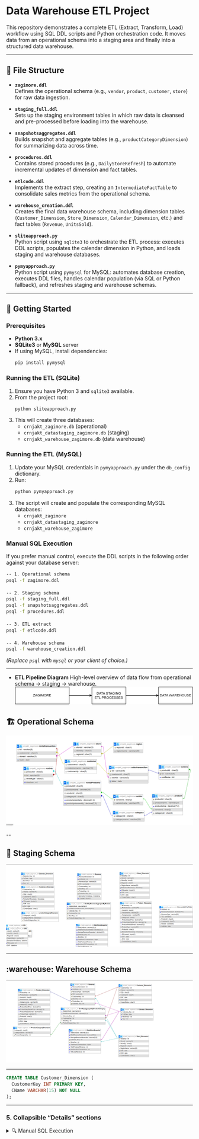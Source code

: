 # Data Warehouse ETL Project

This repository demonstrates a complete ETL (Extract, Transform, Load) workflow using SQL DDL scripts and Python orchestration code. It moves data from an operational schema into a staging area and finally into a structured data warehouse.

---

## :file_folder: File Structure

- **`zagimore.ddl`**  
  Defines the operational schema (e.g., `vendor`, `product`, `customer`, `store`) for raw data ingestion.

- **`staging_full.ddl`**  
  Sets up the staging environment tables in which raw data is cleansed and pre-processed before loading into the warehouse.

- **`snapshotsaggregates.ddl`**  
  Builds snapshot and aggregate tables (e.g., `productCategoryDimension`) for summarizing data across time.

- **`procedures.ddl`**  
  Contains stored procedures (e.g., `DailyStoreRefresh`) to automate incremental updates of dimension and fact tables.

- **`etlcode.ddl`**  
  Implements the extract step, creating an `IntermediateFactTable` to consolidate sales metrics from the operational schema.

- **`warehouse_creation.ddl`**  
  Creates the final data warehouse schema, including dimension tables (`Customer_Dimension`, `Store_Dimension`, `Calendar_Dimension`, etc.) and fact tables (`Revenue`, `UnitsSold`).

- **`sliteapproach.py`**  
  Python script using `sqlite3` to orchestrate the ETL process: executes DDL scripts, populates the calendar dimension in Python, and loads staging and warehouse databases.

- **`pymyapproach.py`**  
  Python script using `pymysql` for MySQL: automates database creation, executes DDL files, handles calendar population (via SQL or Python fallback), and refreshes staging and warehouse schemas.

---

## :rocket: Getting Started

### Prerequisites

- **Python 3.x**  
- **SQLite3** or **MySQL** server  
- If using MySQL, install dependencies:  
  ```bash
  pip install pymysql
  ```

### Running the ETL (SQLite)

1. Ensure you have Python 3 and `sqlite3` available.  
2. From the project root:
   ```bash
   python sliteapproach.py
   ```
3. This will create three databases:
   - `crnjakt_zagimore.db` (operational)
   - `crnjakt_datastaging_zagimore.db` (staging)
   - `crnjakt_warehouse_zagimore.db` (data warehouse)

### Running the ETL (MySQL)

1. Update your MySQL credentials in `pymyapproach.py` under the `db_config` dictionary.  
2. Run:
   ```bash
   python pymyapproach.py
   ```
3. The script will create and populate the corresponding MySQL databases:
   - `crnjakt_zagimore`
   - `crnjakt_datastaging_zagimore`
   - `crnjakt_warehouse_zagimore`

### Manual SQL Execution

If you prefer manual control, execute the DDL scripts in the following order against your database server:

```bash
-- 1. Operational schema
psql -f zagimore.ddl

-- 2. Staging schema
psql -f staging_full.ddl
psql -f snapshotsaggregates.ddl
psql -f procedures.ddl

-- 3. ETL extract
psql -f etlcode.ddl

-- 4. Warehouse schema
psql -f warehouse_creation.ddl
```

*(Replace `psql` with `mysql` or your client of choice.)*

---

- **ETL Pipeline Diagram** 
High-level overview of data flow from operational schema → staging → warehouse.
![ETL Pipeline](images/ETLProcess.png)

## :building_construction: Operational Schema

![Operational Schema](images/zagimore.png)

--

## :rocket: Staging Schema

![Staging Area](images/staging.png)

---

## :warehouse: Warehouse Schema

![Data Warehouse](images/warehouse.png)

---


```sql
CREATE TABLE Customer_Dimension (
  CustomerKey INT PRIMARY KEY,
  CName VARCHAR(15) NOT NULL
);
```

---

### 5. Collapsible “Details” sections  

<details>
<summary>🔍 Manual SQL Execution</summary>

```bash
psql -f zagimore.ddl
psql -f staging_full.ddl
...

---

## :handshake: Contributing

Contributions, issues, and feature requests are welcome! Feel free to open a pull request.
